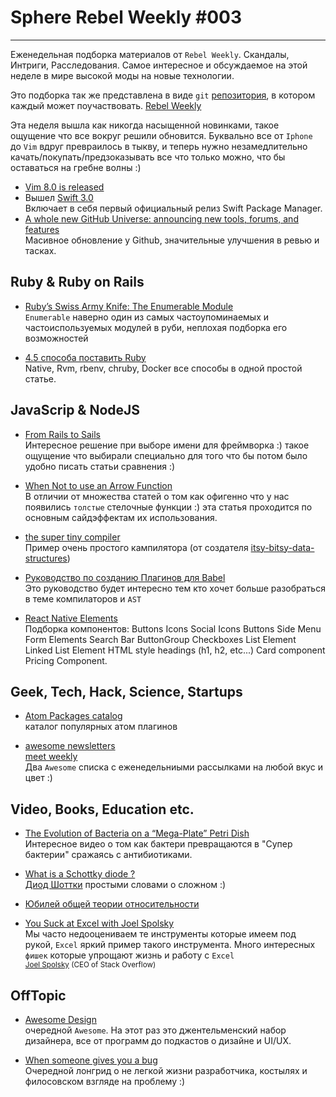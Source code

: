 
# Sphere Rebel Weekly #003
----

Еженедельная подборка материалов от `Rebel Weekly`. Скандалы, Интриги, Расследования.
Самое интересное и обсуждаемое на этой неделе в мире высокой моды на новые технологии.

Это подборка так же представлена в виде `git` [репозитория](https://github.com/SphereConsultingInc/weekly), в котором каждый может
поучаствовать. [Rebel Weekly](https://github.com/SphereConsultingInc/weekly)

Эта неделя вышла как никогда насыщенной новинками, такое ощущение что все вокруг решили
обновится. Буквально все от `Iphone` до `Vim` вдруг превраилось в тыкву, и теперь нужно
незамедлительно качать/покупать/предзоказывать все что только можно, что бы оставаться на гребне волны :)

* [Vim 8.0 is released](https://laravel-news.com/2016/09/vim-8-0-is-released/)
* Вышел [Swift 3.0](https://swift.org/blog/swift-3-0-released/)<br />
Включает в себя первый официальный релиз Swift Package Manager.
* [A whole new GitHub Universe: announcing new tools, forums, and features](https://github.com/blog/2256-a-whole-new-github-universe-announcing-new-tools-forums-and-features)<br/>
Масивное обновление у Github, значительные улучшения в ревью и тасках.


## Ruby & Ruby on Rails

* [Ruby’s Swiss Army Knife: The Enumerable Module](https://www.codementor.io/ruby-on-rails/tutorial/rubys-swiss-army-knife-the-enumerable-module)<br />
`Enumerable` наверно один из самых частоупоминаемых и частоиспользуемых модулей в руби, неплохая подборка его возможностей

* [4.5 способа поставить Ruby](https://blog.codeminer42.com/4-5-ways-to-install-ruby-in-userspace-d26b0ba43610#.3c42yejqx)<br />
Native, Rvm, rbenv, chruby, Docker все способы в одной простой статье.

## JavaScrip & NodeJS

* [From Rails to Sails](https://www.codementor.io/ruby-on-rails/tutorial/migrating-from-rails-to-sails)<br />
Интересное решение при выборе имени для фреймворка :) такое ощущение что выбирали специально для того что бы потом было удобно писать статьи сравнения :)

* [When Not to use an Arrow Function](http://wesbos.com/arrow-function-no-no/)<br />
В отличии от множества статей о том как офигенно что у нас появились `толстые` стелочные функции :) эта статья проходится по основным сайдэффектам их использования.

* [the super tiny compiler](https://github.com/thejameskyle/the-super-tiny-compiler)<br />
Пример очень простого кампилятора (от создателя [itsy-bitsy-data-structures](https://github.com/thejameskyle/itsy-bitsy-data-structures))

* [Руководство по созданию Плагинов для Babel](https://github.com/thejameskyle/babel-handbook/blob/master/translations/ru/plugin-handbook.md)<br />
Это руководство будет интересно тем кто хочет больше разобраться в теме компилаторов и `AST`


* [React Native Elements](https://github.com/react-native-community/React-Native-Elements)<br />
Подборка компонентов: Buttons Icons Social Icons Buttons Side Menu Form Elements Search Bar ButtonGroup Checkboxes List Element Linked List Element HTML style headings (h1, h2, etc...) Card component Pricing Component.

## Geek, Tech, Hack, Science, Startups

* [Atom Packages catalog](http://atom-packages.directory/)<br />
каталог популярных атом плагинов

* [awesome newsletters](https://github.com/vredniy/awesome-newsletters
)<br />
[meet weekly](https://github.com/matheusazzi/meet-weekly)<br />
Два `Awesome` списка с еженедельниыми рассылками на любой вкус и цвет :)


## Video, Books, Education etc.

* [The Evolution of Bacteria on a “Mega-Plate” Petri Dish](https://www.youtube.com/watch?v=plVk4NVIUh8)<br />
Интересное видео о том как бактери превращаются в "Супер бактерии" сражаясь с антибиотиками.

* [What is a Schottky diode ?](https://www.youtube.com/watch?v=bXEyCf1P0UU)<br />
[Диод Шоттки](https://ru.wikipedia.org/wiki/%D0%94%D0%B8%D0%BE%D0%B4_%D0%A8%D0%BE%D1%82%D1%82%D0%BA%D0%B8) простыми словами  о сложном :)

* [Юбилей общей теории относительности](https://vk.com/video-55155418_456239359)<br />

* [You Suck at Excel with Joel Spolsky](https://www.youtube.com/watch?v=0nbkaYsR94c)
<br /> Мы часто недооцениваем те инструменты которые имеем под рукой, `Excel` яркий пример
такого инструмента. Много интересных `фишек` которые упрощают жизнь и работу с `Excel`
<br /> <small>[Joel Spolsky](https://www.linkedin.com/in/joelspolsky) (CEO of Stack Overflow)</small >

## OffTopic

* [Awesome Design](https://github.com/gztchan/awesome-design)<br/> очередной `Awesome`. На
этот раз это джентельменский набор дизайнера, все от программ до подкастов о дизайне и UI/UX.

* [When someone gives you a bug](https://m.reddit.com/r/ProgrammerHumor/comments/2spd2s/when_someone_gives_you_a_bug_long/)<br /> Очередной лонгрид о не легкой жизни разработчика, костылях и филосовском взгляде на проблему :)
